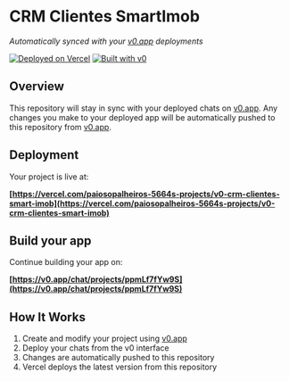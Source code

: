 # CRM Clientes SmartImob

*Automatically synced with your [v0.app](https://v0.app) deployments*

[![Deployed on Vercel](https://img.shields.io/badge/Deployed%20on-Vercel-black?style=for-the-badge&logo=vercel)](https://vercel.com/paiosopalheiros-5664s-projects/v0-crm-clientes-smart-imob)
[![Built with v0](https://img.shields.io/badge/Built%20with-v0.app-black?style=for-the-badge)](https://v0.app/chat/projects/ppmLf7fYw9S)

## Overview

This repository will stay in sync with your deployed chats on [v0.app](https://v0.app).
Any changes you make to your deployed app will be automatically pushed to this repository from [v0.app](https://v0.app).

## Deployment

Your project is live at:

**[https://vercel.com/paiosopalheiros-5664s-projects/v0-crm-clientes-smart-imob](https://vercel.com/paiosopalheiros-5664s-projects/v0-crm-clientes-smart-imob)**

## Build your app

Continue building your app on:

**[https://v0.app/chat/projects/ppmLf7fYw9S](https://v0.app/chat/projects/ppmLf7fYw9S)**

## How It Works

1. Create and modify your project using [v0.app](https://v0.app)
2. Deploy your chats from the v0 interface
3. Changes are automatically pushed to this repository
4. Vercel deploys the latest version from this repository